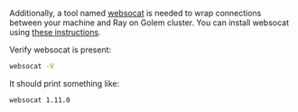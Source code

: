 Additionally, a tool named [websocat](https://lib.rs/crates/websocat) is needed to wrap connections between your machine and Ray on Golem cluster.
You can install websocat using [these instructions](https://lindevs.com/install-websocat-on-ubuntu/).

Verify websocat is present:
```bash
websocat -V
```
It should print something like:
```
websocat 1.11.0
```

